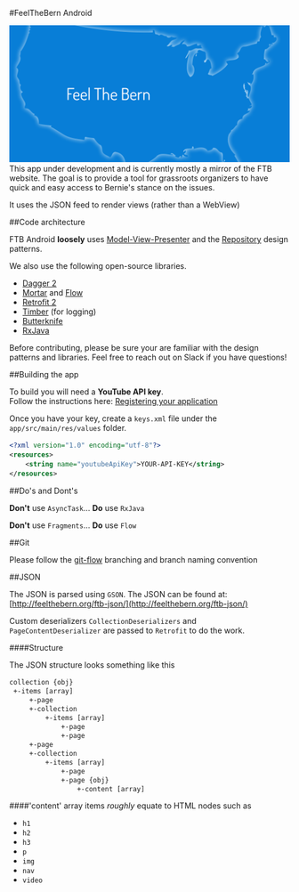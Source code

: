 #FeelTheBern Android

![feel the bern](play_store_bg_1024x500.png)
This app under development and is currently mostly a mirror of the FTB website. 
The goal is to provide a tool for grassroots organizers to have quick and easy 
access to Bernie's stance on the issues.
 
It uses the JSON feed to render views (rather than a WebView)


##Code architecture

FTB Android **loosely** uses [Model-View-Presenter](https://en.wikipedia.org/wiki/Model%E2%80%93view%E2%80%93presenter) and the [Repository](http://code.tutsplus.com/tutorials/the-repository-design-pattern--net-35804) design patterns.  

We also use the following open-source libraries.  


* [Dagger 2](http://google.github.io/dagger/)
* [Mortar](https://github.com/square/mortar) and [Flow](https://github.com/square/flow)
* [Retrofit 2](https://github.com/square/retrofit)
* [Timber](https://github.com/JakeWharton/timber) (for logging)
* [Butterknife](https://github.com/JakeWharton/butterknife)
* [RxJava](https://github.com/ReactiveX/RxJava)

Before contributing, please be sure your are familiar with the design patterns and libraries. 
Feel free to reach out on Slack if you have questions!


##Building the app

To build you will need a **YouTube API key**.  
Follow the instructions here: [Registering your application](https://developers.google.com/youtube/android/player/register)

Once you have your key, create a `keys.xml` file under the `app/src/main/res/values` folder.  
```xml
<?xml version="1.0" encoding="utf-8"?>
<resources>
    <string name="youtubeApiKey">YOUR-API-KEY</string>
</resources>
```

##Do's and Dont's

**Don't** use `AsyncTask`...   **Do** use `RxJava`

**Don't** use `Fragments`...   **Do** use `Flow`

##Git

Please follow the [git-flow](http://nvie.com/posts/a-successful-git-branching-model/) branching and branch naming convention


##JSON

The JSON is parsed using `GSON`.  The JSON can be found at: [http://feelthebern.org/ftb-json/](http://feelthebern.org/ftb-json/)

Custom deserializers `CollectionDeserializers` and `PageContentDeserializer` are passed to `Retrofit` to do the work.

####Structure

The JSON structure looks something like this
  
    collection {obj}
     +-items [array]
         +-page
         +-collection
             +-items [array]
                 +-page
                 +-page
         +-page
         +-collection
             +-items [array]
                 +-page
                 +-page {obj}
                     +-content [array]
                     
####'content' array items *roughly* equate to HTML nodes such as  

* `h1`  
* `h2`  
* `h3`  
* `p`  
* `img`  
* `nav`  
* `video`  
